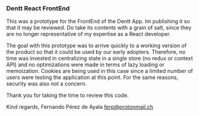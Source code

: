 ### Dentt React FrontEnd

This was a prototype for the FrontEnd of the Dentt App. Im publishing it so that it may be reviewed. Do take its contents with a grain of salt, since they are no longer representative of my expertise as a React developer.

The goal with this prototype was to arrive quickly to a working version of the product so that it could be used by our early adopters. Therefore, no time was invested in centralizing state in a single store (no redux or context API) and no optimizations were made in terms of lazy loading or memoization. Cookies are being used in this case since a limited number of users were testing the application at this point. For the same reasons, security was also not a concern.

Thank you for taking the time to review this code.

Kind regards,
Fernando Pérez de Ayala
ferp@protonmail.ch

